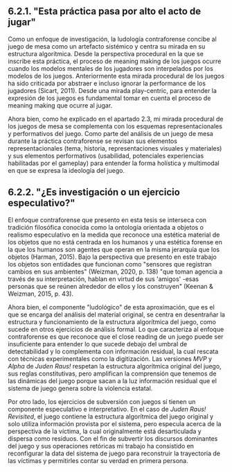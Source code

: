 ## 6.2.1. "Esta práctica pasa por alto el acto de jugar"
Como un enfoque de investigación, la ludología contraforense concibe al juego de mesa como un artefacto sistémico y centra su mirada en su estructura algorítmica. Desde la perspectiva procedural en la que se inscribe esta práctica, el proceso de meaning making de los juegos ocurre cuando los modelos mentales de los jugadores son interpelados por los modelos de los juegos. Anteriormente esta mirada procedural de los juegos ha sido criticada por abstraer e incluso ignorar la performance de los jugadores (Sicart, 2011). Desde una mirada play-centric, para entender la expresión de los juegos es fundamental tomar en cuenta el proceso de meaning making que ocurre al jugar.

Ahora bien, como he explicado en el apartado 2.3, mi mirada procedural de los juegos de mesa se complementa con los esquemas representacionales y performativos del juego. Como parte del análisis de un juego de mesa durante la práctica contraforense se revisan sus elementos representacionales (tema, historia, representaciones visuales y materiales) y sus elementos performativos (usabilidad, potenciales experiencias habilitadas por el gameplay) para entender la forma holística y multimodal en que se expresa la ideología del juego.
## 6.2.2. "¿Es investigación o un ejercicio especulativo?"
El enfoque contraforense que presento en esta tesis se interseca con tradición filosófica conocida como la ontología orientada a objetos o realismo especulativo en la medida que reconoce una estética material de los objetos que no está centrada en los humanos y una estética forense en la que los humanos son agentes que operan en la misma jerarquía que los objetos (Harman, 2015). Bajo la perspectiva que presento en este trabajo los objetos son entidades que funcionan como "sensores que registran cambios en sus ambientes" (Weizman, 2020, p. 138) "que toman agencia a través de su interpretación, hablan en virtud de sus 'amigos' -esas personas que se reúnen alrededor de ellos y los construyen" (Keenan & Weizman, 2015, p. 43).

Ahora bien, el componente "ludológico" de esta aproximación, que es el que se encarga del análisis del material original, se centra en desentrañar la estructura y funcionamiento de la estructura algorítmica del juego, como sucede en otros ejercicios de análisis formal. Lo que caracteriza al enfoque contraforense es que reconoce que el close reading de un juego puede ser insuficiente para entender lo que sucede debajo del umbral de detectabilidad y lo complementa con información residual, la cual rescata con técnicas experimentales como la digitización. Las versiones *MVP* y *Alpha* de *Juden Raus!* respetan la estructura algorítmica original del juego, sus reglas constitutivas, pero amplifican la comprensión que tenemos de las dinámicas del juego porque sacan a la luz información residual que el sistema de juego genera sobre la violencia estatal.

Por otro lado, los ejercicios de subversión con juegos sí tienen un componente especulativo e interpretativo. En el caso de *Juden Raus! Revisited*, el juego contiene la estructura algorítmica del juego original y solo utiliza información provista por el sistema, pero especula acerca de la perspectiva de la víctima, la cual originalmente está desarticulada y dispersa como residuos. Con el fin de subvertir los discursos dominantes del juego y sus operaciones retóricas mi trabajo ha consistido en reconfigurar la data del sistema de juego para reconstruir la trayectoria de las víctimas y permitirles contar su verdad en primera persona.